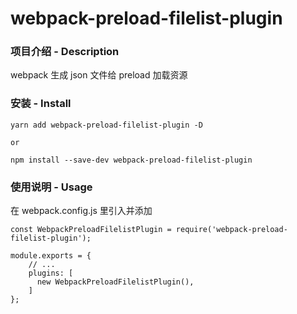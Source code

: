 # webpack-preload-filelist-plugin

### 项目介绍 - Description
webpack 生成 json 文件给 preload 加载资源

### 安装 - Install
```
yarn add webpack-preload-filelist-plugin -D

or

npm install --save-dev webpack-preload-filelist-plugin
```

### 使用说明 - Usage
在 webpack.config.js 里引入并添加

```
const WebpackPreloadFilelistPlugin = require('webpack-preload-filelist-plugin');

module.exports = {
    // ...
    plugins: [
      new WebpackPreloadFilelistPlugin(),
    ]
};
```